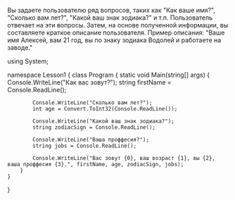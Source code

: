 Вы задаете пользователю ряд вопросов, таких как "Как ваше имя?", "Сколько вам лет?", "Какой ваш знак зодиака?" и т.п. Пользователь отвечает на эти вопросы. Затем, на основе полученной информации, вы составляете краткое описание пользователя.
Пример описания:
"Ваше имя Алексей, вам 21 год, вы по знаку зодиака Водолей и работаете на заводе."


using System;

namespace Lesson1
{
    class Program
    {
        static void Main(string[] args)
        {
            Console.WriteLine("Как вас зовут?");
            string firstName = Console.ReadLine();

            Console.WriteLine("Сколько вам лет?");
            int age = Convert.ToInt32(Console.ReadLine());

            Console.WriteLine("Какой ваш знак зодиака?");
            string zodiacSign = Console.ReadLine();

            Console.WriteLine("Ваша проффесия?");
            string jobs = Console.ReadLine();

            Console.WriteLine("Вас зовут {0}, ваш возраст {1}, вы {2}, ваша проффесия {3}.", firstName, age, zodiacSign, jobs);
        }
    }
}
